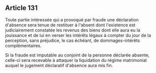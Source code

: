 Article 131
----
Toute partie intéressée qui a provoqué par fraude une déclaration d'absence sera
tenue de restituer à l'absent dont l'existence est judiciairement constatée les
revenus des biens dont elle aura eu la jouissance et de lui en verser les
intérêts légaux à compter du jour de la perception, sans préjudice, le cas
échéant, de dommages-intérêts complémentaires.

Si la fraude est imputable au conjoint de la personne déclarée absente, celle-ci
sera recevable à attaquer la liquidation du régime matrimonial auquel le
jugement déclaratif d'absence aura mis fin.
